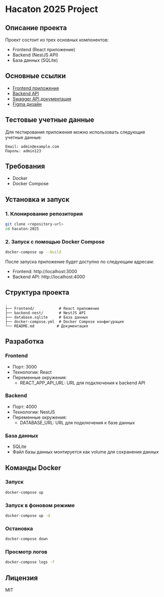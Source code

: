 # Hacaton 2025 Project

## Описание проекта
Проект состоит из трех основных компонентов:
- Frontend (React приложение)
- Backend (NestJS API)
- База данных (SQLite)

## Основные ссылки
- [Frontend приложение](http://localhost:3000)
- [Backend API](http://localhost:4000)
- [Swagger API документация](http://localhost:4000/api)
- [Figma дизайн](https://www.figma.com/design/j8FWb3r7xtMe9CV7VCkqmG/Untitled?node-id=0-1&t=Regs8Hi00pyGA14A-1)

## Тестовые учетные данные
Для тестирования приложения можно использовать следующие учетные данные:
```
Email: admin@example.com
Пароль: admin123
```

## Требования
- Docker
- Docker Compose

## Установка и запуск

### 1. Клонирование репозитория
```bash
git clone <repository-url>
cd hacaton-2025
```

### 2. Запуск с помощью Docker Compose
```bash
docker-compose up --build
```

После запуска приложение будет доступно по следующим адресам:
- Frontend: http://localhost:3000
- Backend API: http://localhost:4000

## Структура проекта
```
.
├── Frontend/           # React приложение
├── backend-nest/       # NestJS API
├── database.sqlite     # База данных
├── docker-compose.yml  # Docker Compose конфигурация
└── README.md          # Документация
```

## Разработка

### Frontend
- Порт: 3000
- Технологии: React
- Переменные окружения:
  - REACT_APP_API_URL: URL для подключения к backend API

### Backend
- Порт: 4000
- Технологии: NestJS
- Переменные окружения:
  - DATABASE_URL: URL для подключения к базе данных

### База данных
- SQLite
- Файл базы данных монтируется как volume для сохранения данных

## Команды Docker

### Запуск
```bash
docker-compose up
```

### Запуск в фоновом режиме
```bash
docker-compose up -d
```

### Остановка
```bash
docker-compose down
```

### Просмотр логов
```bash
docker-compose logs -f
```

## Лицензия
MIT